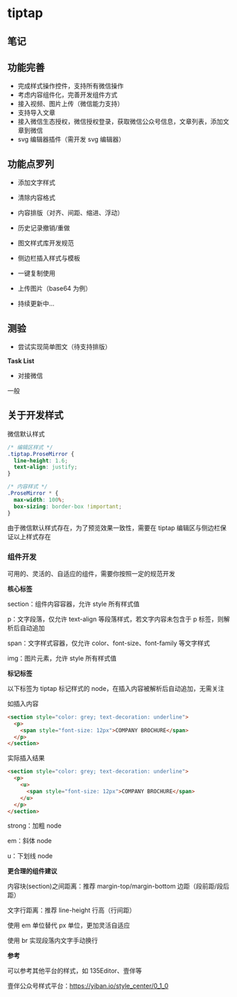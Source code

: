 # tiptap

## 笔记

## 功能完善

- 完成样式操作控件，支持所有微信操作
- 考虑内容组件化，完善开发组件方式
- 接入视频、图片上传（微信能力支持）
- 支持导入文章
- 接入微信生态授权，微信授权登录，获取微信公众号信息，文章列表，添加文章到微信
- svg 编辑器插件（需开发 svg 编辑器）

## 功能点罗列

- 添加文字样式

- 清除内容格式

- 内容排版（对齐、间距、缩进、浮动）

- 历史记录撤销/重做

- 图文样式库开发规范

- 侧边栏插入样式与模板

- 一键复制使用

- 上传图片（base64 为例）

- 持续更新中...

## 测验

- 尝试实现简单图文（待支持排版）

**Task List**

- 对接微信

一般

## 关于开发样式

微信默认样式

```css
/* 编辑区样式 */
.tiptap.ProseMirror {
  line-height: 1.6;
  text-align: justify;
}

/* 内容样式 */
.ProseMirror * {
  max-width: 100%;
  box-sizing: border-box !important;
}
```

由于微信默认样式存在，为了预览效果一致性，需要在 tiptap 编辑区与侧边栏保证以上样式存在

### 组件开发

可用的、灵活的、自适应的组件，需要你按照一定的规范开发

**核心标签**

section：组件内容容器，允许 style 所有样式值

p：文字段落，仅允许 text-align 等段落样式，若文字内容未包含于 p 标签，则解析后自动追加

span：文字样式容器，仅允许 color、font-size、font-family 等文字样式

img：图片元素，允许 style 所有样式值

**标记标签**

以下标签为 tiptap 标记样式的 node，在插入内容被解析后自动追加，无需关注

如插入内容

```html
<section style="color: grey; text-decoration: underline">
  <p>
    <span style="font-size: 12px">COMPANY BROCHURE</span>
  </p>
</section>
```

实际插入结果

```html
<section style="color: grey; text-decoration: underline">
  <p>
    <u>
      <span style="font-size: 12px">COMPANY BROCHURE</span>
    </u>
  </p>
</section>
```

strong：加粗 node

em：斜体 node

u：下划线 node

**更合理的组件建议**

内容块(section)之间距离：推荐 margin-top/margin-bottom 边距（段前距/段后距）

文字行距离：推荐 line-height 行高（行间距）

使用 em 单位替代 px 单位，更加灵活自适应

使用 br 实现段落内文字手动换行

**参考**

可以参考其他平台的样式，如 135Editor、壹伴等

壹伴公众号样式平台：https://yiban.io/style_center/0_1_0
